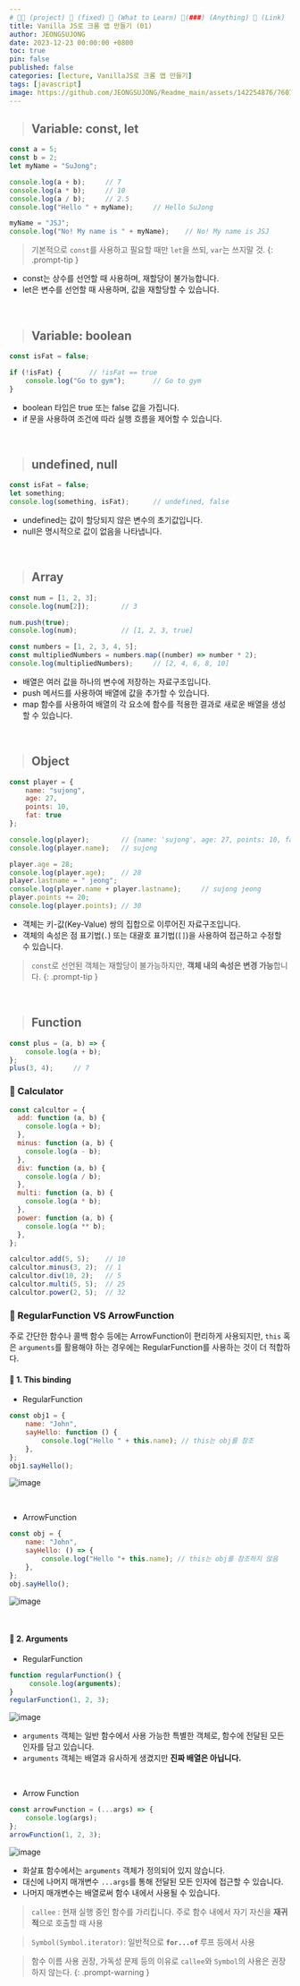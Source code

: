 ```yaml
---
# 👨‍💻 (project) 📌 (fixed) 📖 (What to Learn) 🧷(###) (Anything) 🌱 (Link)
title: Vanilla JS로 크롬 앱 만들기 (01)
author: JEONGSUJONG
date: 2023-12-23 00:00:00 +0800
toc: true
pin: false
published: false
categories: [lecture, VanillaJS로 크롬 앱 만들기]
tags: [javascript]
image: https://github.com/JEONGSUJONG/Readme_main/assets/142254876/7607d850-fd45-47a2-9bc2-7c2983db77f1
---
```


> ## Variable: const, let

```javascript
const a = 5;
const b = 2;
let myName = "SuJong";

console.log(a + b);     // 7
console.log(a * b);     // 10
console.log(a / b);     // 2.5
console.log("Hello " + myName);     // Hello SuJong

myName = "JSJ";
console.log("No! My name is " + myName);    // No! My name is JSJ
```

> 기본적으로 `const`를 사용하고 필요할 때만 `let`을 쓰되, `var`는 쓰지말 것.
{: .prompt-tip }

- const는 상수를 선언할 때 사용하며, 재할당이 불가능합니다.
- let은 변수를 선언할 때 사용하며, 값을 재할당할 수 있습니다.

<br>

> ## Variable: boolean

```javascript
const isFat = false;

if (!isFat) {       // !isFat == true
    console.log("Go to gym");       // Go to gym
}
```

- boolean 타입은 true 또는 false 값을 가집니다.
- if 문을 사용하여 조건에 따라 실행 흐름을 제어할 수 있습니다.

<br>

> ## undefined, null

```javascript
const isFat = false;
let something;
console.log(something, isFat);      // undefined, false
```

- undefined는 값이 할당되지 않은 변수의 초기값입니다.
- null은 명시적으로 값이 없음을 나타냅니다.

<br>

> ## Array

```javascript
const num = [1, 2, 3];
console.log(num[2]);        // 3

num.push(true);
console.log(num);           // [1, 2, 3, true]

const numbers = [1, 2, 3, 4, 5];
const multipliedNumbers = numbers.map((number) => number * 2);
console.log(multipliedNumbers);     // [2, 4, 6, 8, 10]
```

- 배열은 여러 값을 하나의 변수에 저장하는 자료구조입니다.
- push 메서드를 사용하여 배열에 값을 추가할 수 있습니다.
- map 함수를 사용하여 배열의 각 요소에 함수를 적용한 결과로 새로운 배열을 생성할 수 있습니다.

<br>

> ## Object

```javascript
const player = {
    name: "sujong",
    age: 27,
    points: 10,
    fat: true
};

console.log(player);        // {name: 'sujong', age: 27, points: 10, fat: true}
console.log(player.name);   // sujong

player.age = 28;
console.log(player.age);    // 28
player.lastname = " jeong";
console.log(player.name + player.lastname);     // sujong jeong
player.points += 20;
console.log(player.points); // 30
```

- 객체는 키-값(Key-Value) 쌍의 집합으로 이루어진 자료구조입니다.
- 객체의 속성은 점 표기법(`.`) 또는 대괄호 표기법(`[]`)을 사용하여 접근하고 수정할 수 있습니다.

> `const`로 선언된 객체는 재할당이 불가능하지만, **객체 내의 속성은 변경 가능**합니다.
{: .prompt-tip }

<br>

> ## Function

```javascript
const plus = (a, b) => {
    console.log(a + b);
};
plus(3, 4);     // 7
```

### 🧷 Calculator
```javascript
const calcultor = {
  add: function (a, b) {
    console.log(a + b);
  },
  minus: function (a, b) {
    console.log(a - b);
  },
  div: function (a, b) {
    console.log(a / b);
  },
  multi: function (a, b) {
    console.log(a * b);
  },
  power: function (a, b) {
    console.log(a ** b);
  },
};
```
```javascript
calcultor.add(5, 5);    // 10
calcultor.minus(3, 2);  // 1
calcultor.div(10, 2);   // 5
calcultor.multi(5, 5);  // 25
calcultor.power(2, 5);  // 32
```


### 🧷 RegularFunction VS ArrowFunction
주로 간단한 함수나 콜백 함수 등에는 ArrowFunction이 편리하게 사용되지만, `this` 혹은 `arguments`를 활용해야 하는 경우에는 RegularFunction를 사용하는 것이 더 적합하다.

#### 📌 1. This binding

- RegularFunction
```javascript
const obj1 = {
    name: "John",
    sayHello: function () {
        console.log("Hello " + this.name); // this는 obj를 참조
    },
};
obj1.sayHello();
```
![image](https://github.com/JEONGSUJONG/Readme_main/assets/142254876/afa826ce-818f-4e71-9970-2ee0835b8538)

<br>

- ArrowFunction
```javascript
const obj = {
    name: "John",
    sayHello: () => {
        console.log("Hello "+ this.name); // this는 obj를 참조하지 않음
    },
};
obj.sayHello();
```
![image](https://github.com/JEONGSUJONG/Readme_main/assets/142254876/9f9bcd2f-7514-4f62-a4c2-90b7cc6bfdac)

<br>

#### 📌 2. Arguments

- RegularFunction
```javascript
function regularFunction() {
     console.log(arguments);
}
regularFunction(1, 2, 3);
```
![image](https://github.com/JEONGSUJONG/Readme_main/assets/142254876/41b9934e-2c24-424e-ab54-932830446d26)
- `arguments` 객체는 일반 함수에서 사용 가능한 특별한 객체로, 함수에 전달된 모든 인자를 담고 있습니다.
- `arguments` 객체는 배열과 유사하게 생겼지만 **진짜 배열은 아닙니다.**

<br>

- Arrow Function
```javascript
const arrowFunction = (...args) => {
    console.log(args);
};
arrowFunction(1, 2, 3);
```
![image](https://github.com/JEONGSUJONG/Readme_main/assets/142254876/64a64049-43f8-4af0-ae2d-81fda47f9b4a)
- 화살표 함수에서는 `arguments` 객체가 정의되어 있지 않습니다.
- 대신에 나머지 매개변수 `...args`를 통해 전달된 모든 인자에 접근할 수 있습니다.
- 나머지 매개변수는 배열로써 함수 내에서 사용될 수 있습니다.

> `callee` : 현재 실행 중인 함수를 가리킵니다. 주로 함수 내에서 자기 자신을 **재귀적**으로 호출할 때 사용

> `Symbol(Symbol.iterator)`: 일반적으로 **`for...of`** 루프 등에서 사용


> 함수 이름 사용 권장, 가독성 문제 등의 이유로 `callee`와 `Symbol`의 사용은 권장하지 않는다.
{: .prompt-warning }